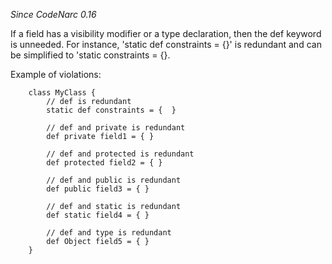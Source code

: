 
*Since CodeNarc 0.16*

If a field has a visibility modifier or a type declaration, then the def keyword is unneeded. For instance, 'static def constraints = {}' is redundant and can be simplified to 'static constraints = {}.

Example of violations:

```
    class MyClass {
        // def is redundant
        static def constraints = {  }

        // def and private is redundant
        def private field1 = { }

        // def and protected is redundant
        def protected field2 = { }

        // def and public is redundant
        def public field3 = { }

        // def and static is redundant
        def static field4 = { }

        // def and type is redundant
        def Object field5 = { }
    }
```
